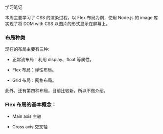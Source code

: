 学习笔记

本周主要学习了 CSS 的渲染过程，以 Flex 布局为例，使用 Node.js 的 image 库实现了将 DOM with CSS 以图片的形式显示在屏幕上。

### 布局种类
现在的布局主要有三种:

- 正常流布局：利用 display、float 等属性。

- Flex 布局：弹性布局。

- Grid 布局：网格布局。

此外，还有第四种布局，目前比较新，所以不做介绍。

### Flex 布局的基本概念：

- Main axis 主轴

- Cross axis 交叉轴